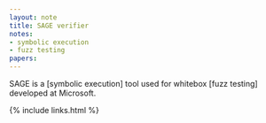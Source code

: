 ```yaml
---
layout: note
title: SAGE verifier
notes:
- symbolic execution
- fuzz testing
papers:
---
```


SAGE is a [symbolic execution] tool used for whitebox [fuzz testing]
developed at Microsoft.

{% include links.html %}
